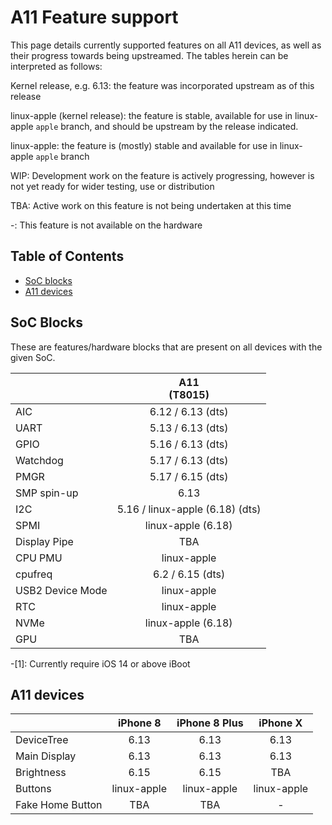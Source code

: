 # A11 Feature support

This page details currently supported features on all A11 devices, as well as their progress towards being upstreamed.
The tables herein can be interpreted as follows:

Kernel release, e.g. 6.13: the feature was incorporated upstream as of this release

linux-apple (kernel release): the feature is stable, available for use in linux-apple `apple` branch, and should be upstream by the release indicated.

linux-apple: the feature is (mostly) stable and available for use in linux-apple `apple` branch

WIP: Development work on the feature is actively progressing, however is not yet ready for wider testing, use or distribution

TBA: Active work on this feature is not being undertaken at this time

-: This feature is not available on the hardware

## Table of Contents

- [SoC blocks](#soc-blocks)
- [A11 devices](#a11-devices)

## SoC Blocks

These are features/hardware blocks that are present on all devices with the given SoC.

|                  | A11<br>(T8015)                  |
|------------------|:-------------------------------:|
| AIC              | 6.12 / 6.13 (dts)               |
| UART             | 5.13 / 6.13 (dts)               |
| GPIO             | 5.16 / 6.13 (dts)               |
| Watchdog         | 5.17 / 6.13 (dts)               |
| PMGR             | 5.17 / 6.15 (dts)               |
| SMP spin-up      | 6.13                            |
| I2C              | 5.16 / linux-apple (6.18) (dts) |
| SPMI             | linux-apple  (6.18)             |
| Display Pipe     | TBA                             |
| CPU PMU          | linux-apple                     |
| cpufreq          | 6.2 / 6.15 (dts)                |
| USB2 Device Mode | linux-apple                     |
| RTC              | linux-apple                     |
| NVMe             | linux-apple (6.18)              |
| GPU              | TBA                             |

-[1]: Currently require iOS 14 or above iBoot

## A11 devices

|                        | iPhone 8    | iPhone 8  Plus | iPhone X    | 
|------------------------|:-----------:|:--------------:|:-----------:|
| DeviceTree             | 6.13        | 6.13           | 6.13        |
| Main Display           | 6.13        | 6.13           | 6.13        |
| Brightness             | 6.15        | 6.15           | TBA         |
| Buttons                | linux-apple | linux-apple    | linux-apple |
| Fake Home Button       | TBA         | TBA            | -           |

